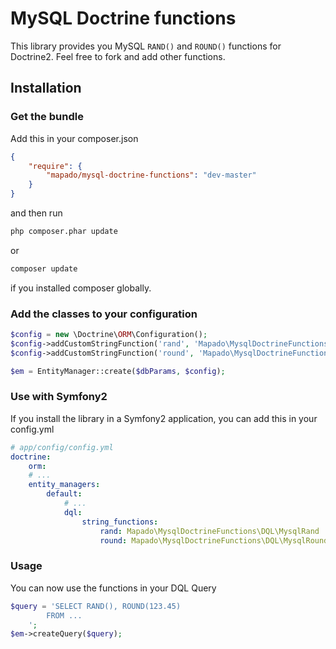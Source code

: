 MySQL Doctrine functions
====================

This library provides you MySQL `RAND()` and `ROUND()` functions for Doctrine2.
Feel free to fork and add other functions.

## Installation

### Get the bundle

Add this in your composer.json

```json
{
	"require": {
		"mapado/mysql-doctrine-functions": "dev-master"
	}
}
```

and then run

```sh
php composer.phar update
```
or 
```sh
composer update
```
if you installed composer globally.

### Add the classes to your configuration

```php
$config = new \Doctrine\ORM\Configuration();
$config->addCustomStringFunction('rand', 'Mapado\MysqlDoctrineFunctions\DQL\MysqlRand');
$config->addCustomStringFunction('round', 'Mapado\MysqlDoctrineFunctions\DQL\MysqlRound');

$em = EntityManager::create($dbParams, $config);
```

### Use with Symfony2
If you install the library in a Symfony2 application, you can add this in your config.yml

```yaml
# app/config/config.yml
doctrine:
    orm:
    # ...
    entity_managers:
        default:
            # ...
            dql:
                string_functions:
                    rand: Mapado\MysqlDoctrineFunctions\DQL\MysqlRand
                    round: Mapado\MysqlDoctrineFunctions\DQL\MysqlRound
```

### Usage
You can now use the functions in your DQL Query

```php
$query = 'SELECT RAND(), ROUND(123.45) 
        FROM ...
    ';
$em->createQuery($query);

```
